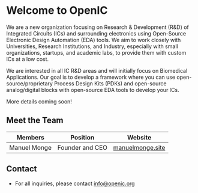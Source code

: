 # Welcome to OpenIC

We are a new organization focusing on Research & Development (R&D) of Integrated Circuits (ICs) and surrounding electronics using Open-Source Electronic Design Automation (EDA) tools. We aim to work closely with Universities, Research Institutions, and Industry, especially with small organizations, startups, and academic labs, to provide them with custom ICs at a low cost.

We are interested in all IC R&D areas and will initially focus on Biomedical Applications. Our goal is to develop a framework where you can use open-source/proprietary Process Design Kits (PDKs) and open-source analog/digital blocks with open-source EDA tools to develop your ICs.

More details coming soon!

## Meet the Team

|    Members   |     Position    |                      Website                      |
| :----------: | :-------------: | :-----------------------------------------------: |
| Manuel Monge | Founder and CEO | [manuelmonge.site](https://www.manuelmonge.site/) |

## Contact

* For all inquiries, please contact [info@openic.org](mailto:info@openic.org)
